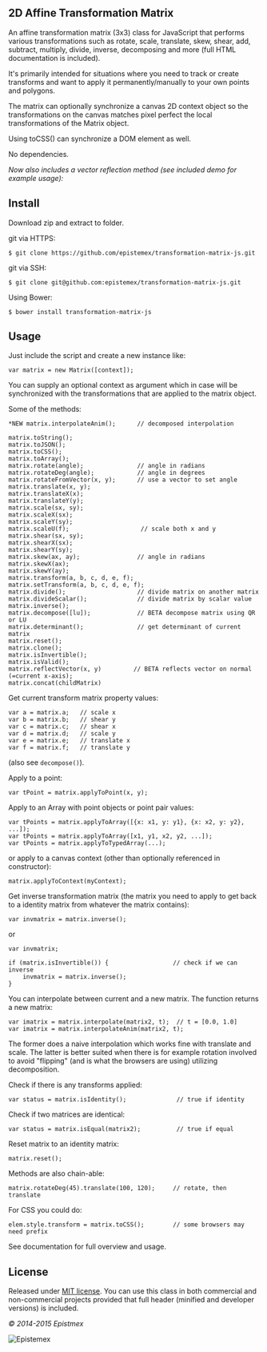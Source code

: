 2D Affine Transformation Matrix
-------------------------------

An affine transformation matrix (3x3) class for JavaScript that performs
various transformations such as rotate, scale, translate, skew, shear, add,
subtract, multiply, divide, inverse, decomposing and more (full HTML
documentation is included).

It's primarily intended for situations where you need to track or create
transforms and want to apply it permanently/manually to your own points
and polygons.

The matrix can optionally synchronize a canvas 2D context object so the
transformations on the canvas matches pixel perfect the local
transformations of the Matrix object.

Using toCSS() can synchronize a DOM element as well.

No dependencies.

*Now also includes a vector reflection method (see included demo for
example usage):*


Install
-------

Download zip and extract to folder.

git via HTTPS:

    $ git clone https://github.com/epistemex/transformation-matrix-js.git

git via SSH:

    $ git clone git@github.com:epistemex/transformation-matrix-js.git

Using Bower:

    $ bower install transformation-matrix-js


Usage
-----

Just include the script and create a new instance like:

    var matrix = new Matrix([context]);

You can supply an optional context as argument which in case will be
synchronized with the transformations that are applied to the matrix
object.

Some of the methods:

    *NEW matrix.interpolateAnim();      // decomposed interpolation

    matrix.toString();
    matrix.toJSON();
    matrix.toCSS();
    matrix.toArray();
    matrix.rotate(angle);    		    // angle in radians
    matrix.rotateDeg(angle);   		    // angle in degrees
    matrix.rotateFromVector(x, y);      // use a vector to set angle
    matrix.translate(x, y);
    matrix.translateX(x);
    matrix.translateY(y);
    matrix.scale(sx, sy);
    matrix.scaleX(sx);
    matrix.scaleY(sy);
    matrix.scaleU(f);                    // scale both x and y
    matrix.shear(sx, sy);
    matrix.shearX(sx);
    matrix.shearY(sy);
    matrix.skew(ax, ay);                // angle in radians
    matrix.skewX(ax);
    matrix.skewY(ay);
    matrix.transform(a, b, c, d, e, f);
    matrix.setTransform(a, b, c, d, e, f);
    matrix.divide();                    // divide matrix on another matrix
    matrix.divideScalar();              // divide matrix by scalar value
    matrix.inverse();
    matrix.decompose([lu]);             // BETA decompose matrix using QR or LU
    matrix.determinant();               // get determinant of current matrix
	matrix.reset();
    matrix.clone();
    matrix.isInvertible();
	matrix.isValid();
    matrix.reflectVector(x, y)         // BETA reflects vector on normal (=current x-axis);
    matrix.concat(childMatrix)

Get current transform matrix property values:

    var a = matrix.a;	// scale x
    var b = matrix.b;	// shear y
    var c = matrix.c;	// shear x
    var d = matrix.d;	// scale y
    var e = matrix.e;	// translate x
    var f = matrix.f;	// translate y

(also see `decompose()`).

Apply to a point:

    var tPoint = matrix.applyToPoint(x, y);

Apply to an Array with point objects or point pair values:

    var tPoints = matrix.applyToArray([{x: x1, y: y1}, {x: x2, y: y2}, ...]);
    var tPoints = matrix.applyToArray([x1, y1, x2, y2, ...]);
    var tPoints = matrix.applyToTypedArray(...);

or apply to a canvas context (other than optionally referenced in constructor):

    matrix.applyToContext(myContext);

Get inverse transformation matrix (the matrix you need to apply to get back
to a identity matrix from whatever the matrix contains):

    var invmatrix = matrix.inverse();

or

    var invmatrix;

    if (matrix.isInvertible()) {                  // check if we can inverse
        invmatrix = matrix.inverse();
    }

You can interpolate between current and a new matrix. The function
returns a new matrix:

    var imatrix = matrix.interpolate(matrix2, t);  // t = [0.0, 1.0]
    var imatrix = matrix.interpolateAnim(matrix2, t);

The former does a naive interpolation which works fine with translate
and scale. The latter is better suited when there is for example rotation
involved to avoid "flipping" (and is what the browsers are using) utilizing
decomposition.

Check if there is any transforms applied:

    var status = matrix.isIdentity();              // true if identity

Check if two matrices are identical:

    var status = matrix.isEqual(matrix2);          // true if equal

Reset matrix to an identity matrix:

    matrix.reset();

Methods are also chain-able:

    matrix.rotateDeg(45).translate(100, 120);     // rotate, then translate

For CSS you could do:

    elem.style.transform = matrix.toCSS();        // some browsers may need prefix

See documentation for full overview and usage.


License
-------

Released under [MIT license](http://choosealicense.com/licenses/mit/). You can use this class in both commercial and non-commercial projects provided that full header (minified and developer versions) is included.

*&copy; 2014-2015 Epistmex*

![Epistemex](http://i.imgur.com/YxO8CtB.png)